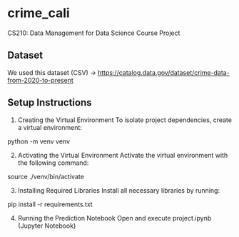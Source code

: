 # crime_cali

CS210: Data Management for Data Science Course Project

## Dataset

We used this dataset (CSV) -> https://catalog.data.gov/dataset/crime-data-from-2020-to-present

## Setup Instructions

1. Creating the Virtual Environment
To isolate project dependencies, create a virtual environment:

python -m venv venv

2. Activating the Virtual Environment
Activate the virtual environment with the following command:

source ./venv/bin/activate

3. Installing Required Libraries
Install all necessary libraries by running:

pip install -r requirements.txt

4. Running the Prediction Notebook
Open and execute project.ipynb (Jupyter Notebook)

